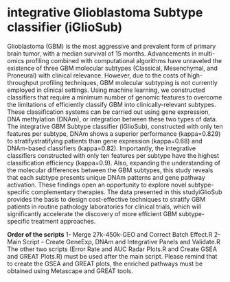 # integrative Glioblastoma Subtype classifier (iGlioSub)
Glioblastoma (GBM) is the most aggressive and prevalent form of primary brain tumor, with a median survival of 15 months. Advancements in multi-omics profiling combined with computational algorithms have unraveled the existence of three GBM molecular subtypes (Classical, Mesenchymal, and Proneural) with clinical relevance. However, due to the costs of high-throughput profiling techniques, GBM molecular subtyping is not currently employed in clinical settings. Using machine learning, we constructed classifiers that require a minimum number of genomic features to overcome the limitations of efficiently classify GBM into clinically-relevant subtypes. These classification systems can be carried out using gene expression, DNA methylation (DNAm), or integration between these two types of data. The integrative GBM Subtype classifier (iGlioSub), constructed with only ten features per subtype, DNAm shows a superior performance (kappa=0.829) to stratifystratifying patients than gene expression (kappa=0.68) and DNAm-based classifiers (kappa=0.82). Importantly, the integrative classifiers constructed with only ten features per subtype have the highest classification efficiency (kappa=0.9). Also, expanding the understanding of the molecular differences between the GBM subtypes, this study reveals that each subtype presents unique DNAm patterns and gene pathway activation. These findings open an opportunity to explore novel subtype-specific complementary therapies. The data presented in this studyiGlioSub provides the basis to design cost-effective techniques to stratify GBM patients in routine pathology laboratories for clinical trials, which will significantly accelerate the discovery of more efficient GBM subtype-specific treatment approaches. 

**Order of the scripts**
1- Merge 27k-450k-GEO and Correct Batch Effect.R
2- Main Script - Create GeneExp, DNAm and Integrative Panels and Validate.R
The other two scripts (Error Rate and AUC Radar Plots.R and Create GSEA and GREAT Plots.R) must be used after the main script. Please remind that to create the GSEA and GREAT plots, the enriched pathways must be obtained using Metascape and GREAT tools.
